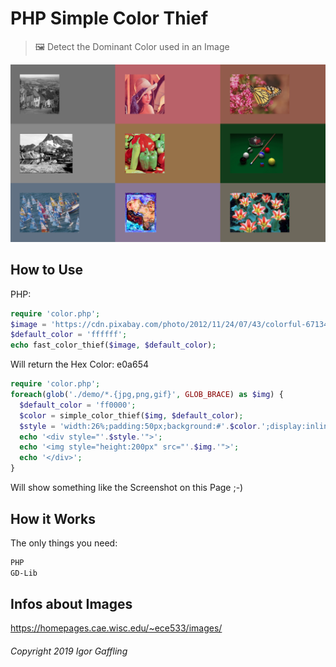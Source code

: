 PHP Simple Color Thief
======================

> 🖼 Detect the Dominant Color used in an Image

![EXAMPLE](header.png)

How to Use
----------

PHP:

```php
require 'color.php';
$image = 'https://cdn.pixabay.com/photo/2012/11/24/07/43/colorful-67134_960_720.jpg'
$default_color = 'ffffff';
echo fast_color_thief($image, $default_color);
```

Will return the Hex Color: e0a654

```php
require 'color.php';
foreach(glob('./demo/*.{jpg,png,gif}', GLOB_BRACE) as $img) {
  $default_color = 'ff0000';
  $color = simple_color_thief($img, $default_color);
  $style = 'width:26%;padding:50px;background:#'.$color.';display:inline-block';
  echo '<div style="'.$style.'">';
  echo '<img style="height:200px" src="'.$img.'">';
  echo '</div>';
}
```

Will show something like the Screenshot on this Page ;-)

How it Works
------------

The only things you need:

```sh
PHP
GD-Lib
```

Infos about Images
------------------

https://homepages.cae.wisc.edu/~ece533/images/

###### Copyright 2019 Igor Gaffling
